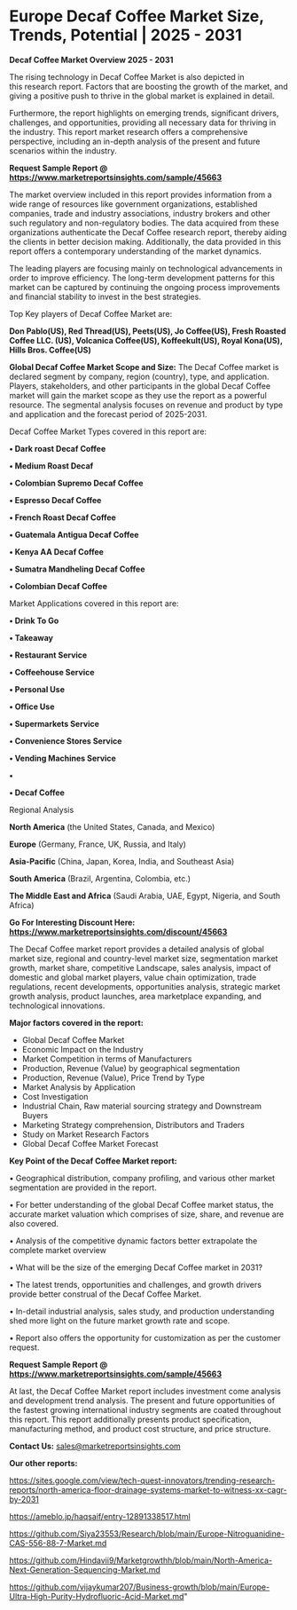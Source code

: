 # Europe Decaf Coffee Market Size, Trends, Potential | 2025 - 2031

<Strong> Decaf Coffee Market Overview 2025 - 2031</strong>

The rising technology in Decaf Coffee Market is also depicted in this research report. Factors that are boosting the growth of the market, and giving a positive push to thrive in the global market is explained in detail.

Furthermore, the report highlights on emerging trends, significant drivers, challenges, and opportunities, providing all necessary data for thriving in the industry. This report market research offers a comprehensive perspective, including an in-depth analysis of the present and future scenarios within the industry.

<strong>Request Sample Report @ <a href=https://www.marketreportsinsights.com/sample/45663>https://www.marketreportsinsights.com/sample/45663</a></strong>

The market overview included in this report provides information from a wide range of resources like government organizations, established companies, trade and industry associations, industry brokers and other such regulatory and non-regulatory bodies. The data acquired from these organizations authenticate the Decaf Coffee research report, thereby aiding the clients in better decision making. Additionally, the data provided in this report offers a contemporary understanding of the market dynamics.

The leading players are focusing mainly on technological advancements in order to improve efficiency. The long-term development patterns for this market can be captured by continuing the ongoing process improvements and financial stability to invest in the best strategies.

Top Key players of Decaf Coffee Market are:

<strong>Don Pablo(US), Red Thread(US), Peets(US), Jo Coffee(US), Fresh Roasted Coffee LLC. (US), Volcanica Coffee(US), Koffeekult(US), Royal Kona(US), Hills Bros. Coffee(US)</strong>

<strong><b>Global Decaf Coffee Market Scope and Size:</b></strong>
The Decaf Coffee market is declared segment by company, region (country), type, and application. Players, stakeholders, and other participants in the global Decaf Coffee market will gain the market scope as they use the report as a powerful resource. The segmental analysis focuses on revenue and product by type and application and the forecast period of 2025-2031.

Decaf Coffee Market Types covered in this report are:

<strong>•  Dark roast Decaf Coffee

•  Medium Roast Decaf

•  Colombian Supremo Decaf Coffee

•  Espresso Decaf Coffee

•  French Roast Decaf Coffee

•  Guatemala Antigua Decaf Coffee

•  Kenya AA Decaf Coffee

•  Sumatra Mandheling Decaf Coffee

•  Colombian Decaf Coffee</strong>

Market Applications covered in this report are:

<strong>•  Drink To Go

•  Takeaway

•  Restaurant Service

•  Coffeehouse Service

•  Personal Use

•  Office Use

•  Supermarkets Service

•  Convenience Stores Service

•  Vending Machines Service

•  

•  Decaf Coffee</strong> 

Regional Analysis

<strong>North America</strong> (the United States, Canada, and Mexico)

<strong>Europe</strong> (Germany, France, UK, Russia, and Italy)

<strong>Asia-Pacific</strong> (China, Japan, Korea, India, and Southeast Asia)

<strong>South America</strong> (Brazil, Argentina, Colombia, etc.)

<strong>The Middle East and Africa</strong> (Saudi Arabia, UAE, Egypt, Nigeria, and South Africa)

<strong>Go For Interesting Discount Here: <a href=https://www.marketreportsinsights.com/discount/45663>https://www.marketreportsinsights.com/discount/45663</a></strong>

The Decaf Coffee market report provides a detailed analysis of global market size, regional and country-level market size, segmentation market growth, market share, competitive Landscape, sales analysis, impact of domestic and global market players, value chain optimization, trade regulations, recent developments, opportunities analysis, strategic market growth analysis, product launches, area marketplace expanding, and technological innovations.

<strong><b>Major factors covered in the report:</b></strong>
<ul>
  <li>Global Decaf Coffee Market </li>
  <li>Economic Impact on the Industry</li>
  <li>Market Competition in terms of Manufacturers</li>
  <li>Production, Revenue (Value) by geographical segmentation</li>
  <li>Production, Revenue (Value), Price Trend by Type</li>
  <li>Market Analysis by Application</li>
  <li>Cost Investigation</li>
  <li>Industrial Chain, Raw material sourcing strategy and Downstream Buyers</li>
  <li>Marketing Strategy comprehension, Distributors and Traders</li>
  <li>Study on Market Research Factors</li>
  <li>Global Decaf Coffee Market Forecast</li>
</ul>

<strong><b>Key Point of the Decaf Coffee Market report:</b></strong>

• Geographical distribution, company profiling, and various other market segmentation are provided in the report.

• For better understanding of the global Decaf Coffee market status, the accurate market valuation which comprises of size, share, and revenue are also covered.

• Analysis of the competitive dynamic factors better extrapolate the complete market overview

• What will be the size of the emerging Decaf Coffee market in 2031?

• The latest trends, opportunities and challenges, and growth drivers provide better construal of the Decaf Coffee Market.

• In-detail industrial analysis, sales study, and production understanding shed more light on the future market growth rate and scope.

• Report also offers the opportunity for customization as per the customer request.

<strong>Request Sample Report @ <a href=https://www.marketreportsinsights.com/sample/45663>https://www.marketreportsinsights.com/sample/45663</a></strong>

At last, the Decaf Coffee Market report includes investment come analysis and development trend analysis. The present and future opportunities of the fastest growing international industry segments are coated throughout this report. This report additionally presents product specification, manufacturing method, and product cost structure, and price structure.

<strong>Contact Us:</strong>
sales@marketreportsinsights.com

<strong>Our other reports:</strong>

<a href=https://sites.google.com/view/tech-quest-innovators/trending-research-reports/north-america-floor-drainage-systems-market-to-witness-xx-cagr-by-2031>https://sites.google.com/view/tech-quest-innovators/trending-research-reports/north-america-floor-drainage-systems-market-to-witness-xx-cagr-by-2031</a>

<a href=https://ameblo.jp/haqsaif/entry-12891338517.html>https://ameblo.jp/haqsaif/entry-12891338517.html</a>

<a href=https://github.com/Siya23553/Research/blob/main/Europe-Nitroguanidine-CAS-556-88-7-Market.md>https://github.com/Siya23553/Research/blob/main/Europe-Nitroguanidine-CAS-556-88-7-Market.md</a>

<a href=https://github.com/Hindavii9/Marketgrowthh/blob/main/North-America-Next-Generation-Sequencing-Market.md>https://github.com/Hindavii9/Marketgrowthh/blob/main/North-America-Next-Generation-Sequencing-Market.md</a>

<a href=https://github.com/vijaykumar207/Business-growth/blob/main/Europe-Ultra-High-Purity-Hydrofluoric-Acid-Market.md>https://github.com/vijaykumar207/Business-growth/blob/main/Europe-Ultra-High-Purity-Hydrofluoric-Acid-Market.md</a>"
